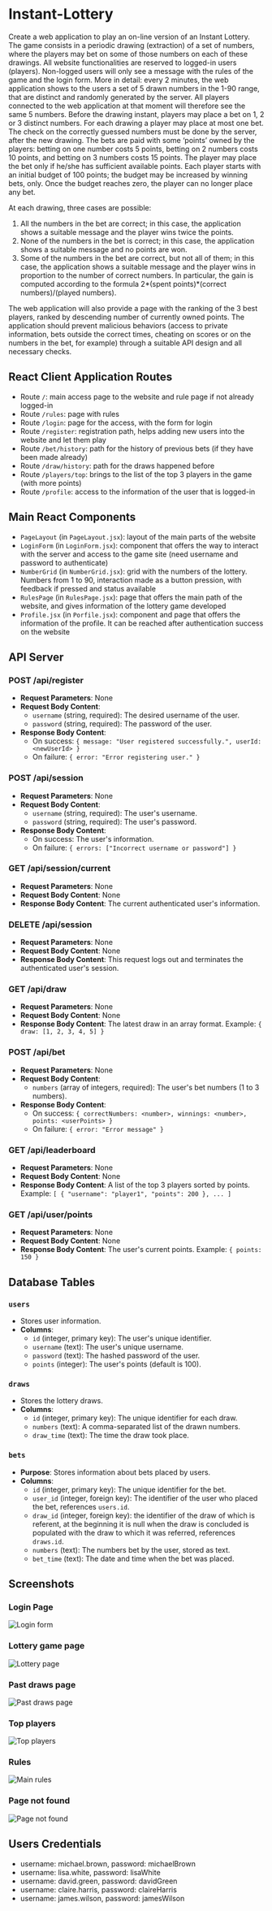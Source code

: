 # Instant-Lottery

Create a web application to play an on-line version of an Instant Lottery. The game consists in a
periodic drawing (extraction) of a set of numbers, where the players may bet on some of those
numbers on each of these drawings. All website functionalities are reserved to logged-in users
(players). Non-logged users will only see a message with the rules of the game and the login form.
More in detail: every 2 minutes, the web application shows to the users a set of 5 drawn numbers in
the 1-90 range, that are distinct and randomly generated by the server. All players connected to the
web application at that moment will therefore see the same 5 numbers.
Before the drawing instant, players may place a bet on 1, 2 or 3 distinct numbers. For each drawing a
player may place at most one bet. The check on the correctly guessed numbers must be done by the
server, after the new drawing.
The bets are paid with some ‘points’ owned by the players: betting on one number costs 5 points,
betting on 2 numbers costs 10 points, and betting on 3 numbers costs 15 points. The player may
place the bet only if he/she has sufficient available points. Each player starts with an initial budget of
100 points; the budget may be increased by winning bets, only. Once the budget reaches zero, the
player can no longer place any bet.

At each drawing, three cases are possible:
1. All the numbers in the bet are correct; in this case, the application shows a suitable message
and the player wins twice the points.
2. None of the numbers in the bet is correct; in this case, the application shows a suitable
message and no points are won.
3. Some of the numbers in the bet are correct, but not all of them; in this case, the application
shows a suitable message and the player wins in proportion to the number of correct
numbers. In particular, the gain is computed according to the formula 2*(spent
points)*(correct numbers)/(played numbers).

The web application will also provide a page with the ranking of the 3 best players, ranked by
descending number of currently owned points.
The application should prevent malicious behaviors (access to private information, bets outside the
correct times, cheating on scores or on the numbers in the bet, for example) through a suitable API
design and all necessary checks.

## React Client Application Routes

- Route `/`: main access page to the website and rule page if not already logged-in
- Route `/rules`: page with rules 
- Route `/login`: page for the access, with the form for login
- Route `/register`: registration path, helps adding new users into the website and let them play
- Route `/bet/history`: path for the history of previous bets (if they have been made already)
- Route `/draw/history`: path for the draws happened before
- Route `/players/top`: brings to the list of the top 3 players in the game (with more points)
- Route `/profile`: access to the information of the user that is logged-in


## Main React Components

- `PageLayout` (in `PageLayout.jsx`): layout of the main parts of the website
- `LoginForm` (in `LoginForm.jsx`): component that offers the way to interact with the server and access to the game site (need username and password to authenticate)
- `NumberGrid` (in `NumberGrid.jsx`): grid with the numbers of the lottery. Numbers from 1 to 90, interaction made as a button pression, with feedback if pressed and status available
- `RulesPage` (in `RulesPage.jsx`): page that offers the main path of the website, and gives information of the lottery game developed
- `Profile.jsx` (in `Porfile.jsx`): component and page that offers the information of the profile. It can be reached after authentication success on the website

## API Server

### POST /api/register
- **Request Parameters**: None
- **Request Body Content**: 
  - `username` (string, required): The desired username of the user.
  - `password` (string, required): The password of the user.
- **Response Body Content**: 
  - On success: `{ message: "User registered successfully.", userId: <newUserId> }`
  - On failure: `{ error: "Error registering user." }`

### POST /api/session
- **Request Parameters**: None
- **Request Body Content**: 
  - `username` (string, required): The user's username.
  - `password` (string, required): The user's password.
- **Response Body Content**: 
  - On success: The user's information.
  - On failure: `{ errors: ["Incorrect username or password"] }`

### GET /api/session/current
- **Request Parameters**: None
- **Request Body Content**: None
- **Response Body Content**: The current authenticated user's information.

### DELETE /api/session
- **Request Parameters**: None
- **Request Body Content**: None
- **Response Body Content**: This request logs out and terminates the authenticated user's session.

### GET /api/draw
- **Request Parameters**: None
- **Request Body Content**: None
- **Response Body Content**: The latest draw in an array format. Example: `{ draw: [1, 2, 3, 4, 5] }`

### POST /api/bet
- **Request Parameters**: None
- **Request Body Content**: 
  - `numbers` (array of integers, required): The user's bet numbers (1 to 3 numbers).
- **Response Body Content**: 
  - On success: `{ correctNumbers: <number>, winnings: <number>, points: <userPoints> }`
  - On failure: `{ error: "Error message" }`

### GET /api/leaderboard
- **Request Parameters**: None
- **Request Body Content**: None
- **Response Body Content**: A list of the top 3 players sorted by points. Example: `[ { "username": "player1", "points": 200 }, ... ]`

### GET /api/user/points
- **Request Parameters**: None
- **Request Body Content**: None
- **Response Body Content**: The user's current points. Example: `{ points: 150 }`

## Database Tables

### `users`
- Stores user information.
- **Columns**:
  - `id` (integer, primary key): The user's unique identifier.
  - `username` (text): The user's unique username.
  - `password` (text): The hashed password of the user.
  - `points` (integer): The user's points (default is 100).

### `draws`
- Stores the lottery draws.
- **Columns**:
  - `id` (integer, primary key): The unique identifier for each draw.
  - `numbers` (text): A comma-separated list of the drawn numbers.
  - `draw_time` (text): The time the draw took place.

### `bets`
- **Purpose**: Stores information about bets placed by users.
- **Columns**:
  - `id` (integer, primary key): The unique identifier for the bet.
  - `user_id` (integer, foreign key): The identifier of the user who placed the bet, references `users.id`.
  - `draw_id` (integer, foreign key):  the identifier of the draw of which is referent, at the beginning it is null when the draw is concluded is populated with the draw to which it was referred, references `draws.id`.
  - `numbers` (text): The numbers bet by the user, stored as text.
  - `bet_time` (text): The date and time when the bet was placed.

## Screenshots

### Login Page
![Login form](./img/login_page.jpg)

### Lottery game page
![Lottery page ](./img/game.jpg)

### Past draws page
![Past draws page ](./img/past_draws.jpg)

### Top players
![Top players](./img/players_top.jpg)

### Rules
![Main rules](./img/rules.jpg)

### Page not found
![Page not found](./img/not_found.jpg)


## Users Credentials

- username: michael.brown, password: michaelBrown
- username: lisa.white, password: lisaWhite
- username: david.green, password: davidGreen
- username: claire.harris, password: claireHarris
- username: james.wilson, password: jamesWilson
